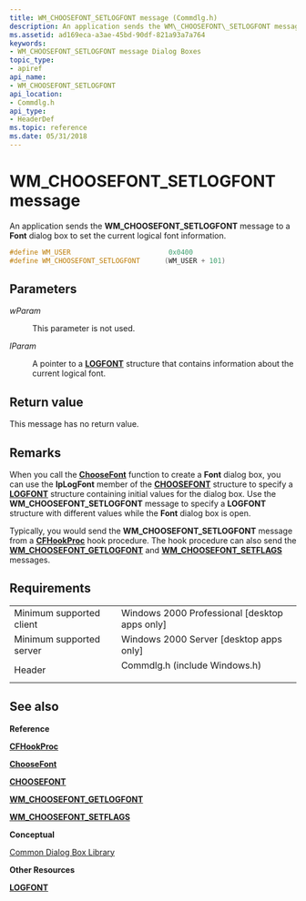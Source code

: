 ```yaml
---
title: WM_CHOOSEFONT_SETLOGFONT message (Commdlg.h)
description: An application sends the WM\_CHOOSEFONT\_SETLOGFONT message to a Font dialog box to set the current logical font information.
ms.assetid: ad169eca-a3ae-45bd-90df-821a93a7a764
keywords:
- WM_CHOOSEFONT_SETLOGFONT message Dialog Boxes
topic_type:
- apiref
api_name:
- WM_CHOOSEFONT_SETLOGFONT
api_location:
- Commdlg.h
api_type:
- HeaderDef
ms.topic: reference
ms.date: 05/31/2018
---
```


# WM\_CHOOSEFONT\_SETLOGFONT message

An application sends the **WM\_CHOOSEFONT\_SETLOGFONT** message to a **Font** dialog box to set the current logical font information.


```C++
#define WM_USER                        0x0400
#define WM_CHOOSEFONT_SETLOGFONT      (WM_USER + 101)
```



## Parameters

<dl> <dt>

*wParam* 
</dt> <dd>

This parameter is not used.

</dd> <dt>

*lParam* 
</dt> <dd>

A pointer to a [**LOGFONT**](/windows/win32/api/wingdi/ns-wingdi-logfonta) structure that contains information about the current logical font.

</dd> </dl>

## Return value

This message has no return value.

## Remarks

When you call the [**ChooseFont**](/windows/win32/api/commdlg/ns-commdlg-choosefonta) function to create a **Font** dialog box, you can use the **lpLogFont** member of the [**CHOOSEFONT**](/windows/win32/api/commdlg/ns-commdlg-choosefonta) structure to specify a [**LOGFONT**](/windows/win32/api/wingdi/ns-wingdi-logfonta) structure containing initial values for the dialog box. Use the **WM\_CHOOSEFONT\_SETLOGFONT** message to specify a **LOGFONT** structure with different values while the **Font** dialog box is open.

Typically, you would send the **WM\_CHOOSEFONT\_SETLOGFONT** message from a [**CFHookProc**](/windows/win32/api/commdlg/nc-commdlg-lpcfhookproc) hook procedure. The hook procedure can also send the [**WM\_CHOOSEFONT\_GETLOGFONT**](wm-choosefont-getlogfont.md) and [**WM\_CHOOSEFONT\_SETFLAGS**](wm-choosefont-setflags.md) messages.

## Requirements



|                                     |                                                                                                          |
|-------------------------------------|----------------------------------------------------------------------------------------------------------|
| Minimum supported client<br/> | Windows 2000 Professional \[desktop apps only\]<br/>                                               |
| Minimum supported server<br/> | Windows 2000 Server \[desktop apps only\]<br/>                                                     |
| Header<br/>                   | <dl> <dt>Commdlg.h (include Windows.h)</dt> </dl> |



## See also

<dl> <dt>

**Reference**
</dt> <dt>

[**CFHookProc**](/windows/win32/api/commdlg/nc-commdlg-lpcfhookproc)
</dt> <dt>

[**ChooseFont**](/windows/win32/api/commdlg/ns-commdlg-choosefonta)
</dt> <dt>

[**CHOOSEFONT**](/windows/win32/api/commdlg/ns-commdlg-choosefonta)
</dt> <dt>

[**WM\_CHOOSEFONT\_GETLOGFONT**](wm-choosefont-getlogfont.md)
</dt> <dt>

[**WM\_CHOOSEFONT\_SETFLAGS**](wm-choosefont-setflags.md)
</dt> <dt>

**Conceptual**
</dt> <dt>

[Common Dialog Box Library](common-dialog-box-library.md)
</dt> <dt>

**Other Resources**
</dt> <dt>

[**LOGFONT**](/windows/win32/api/wingdi/ns-wingdi-logfonta)
</dt> </dl>

 

